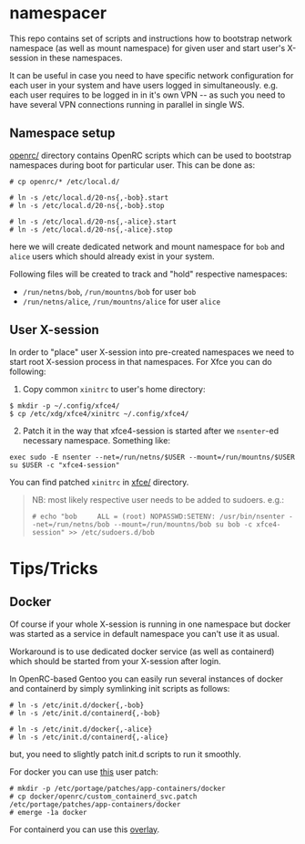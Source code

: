 # namespacer

This repo contains set of scripts and instructions how to bootstrap network namespace (as well as mount namespace) for given user and start user's X-session in these namespaces.

It can be useful in case you need to have specific network configuration for each user in your system and have users logged in simultaneously. e.g. each user requires to be logged in in it's own VPN -- as such you need to have several VPN connections running in parallel in single WS.

## Namespace setup

[openrc/](openrc/) directory contains OpenRC scripts which can be used to bootstrap namespaces during boot for particular user. This can be done as:
```shell
# cp openrc/* /etc/local.d/

# ln -s /etc/local.d/20-ns{,-bob}.start
# ln -s /etc/local.d/20-ns{,-bob}.stop

# ln -s /etc/local.d/20-ns{,-alice}.start
# ln -s /etc/local.d/20-ns{,-alice}.stop
```
here we will create dedicated network and mount namespace for `bob` and `alice` users which should already exist in your system.

Following files will be created to track and "hold" respective namespaces:
* `/run/netns/bob`, `/run/mountns/bob` for user `bob`
* `/run/netns/alice`, `/run/mountns/alice` for user `alice`

## User X-session

In order to "place" user X-session into pre-created namespaces we need to start root X-session process in that namespaces. For Xfce you can do following:
1. Copy common `xinitrc` to user's home directory:
```shell
$ mkdir -p ~/.config/xfce4/
$ cp /etc/xdg/xfce4/xinitrc ~/.config/xfce4/
```
2. Patch it in the way that xfce4-session is started after we `nsenter`-ed necessary namespace. Something like:
```
exec sudo -E nsenter --net=/run/netns/$USER --mount=/run/mountns/$USER su $USER -c "xfce4-session"
```
You can find patched `xinitrc` in [xfce/](xfce/) directory.

> NB: most likely respective user needs to be added to sudoers. e.g.:
> ```shell
> # echo "bob     ALL = (root) NOPASSWD:SETENV: /usr/bin/nsenter --net=/run/netns/bob --mount=/run/mountns/bob su bob -c xfce4-session" >> /etc/sudoers.d/bob
> ```

# Tips/Tricks

## Docker

Of course if your whole X-session is running in one namespace but docker was started as a service in default namespace you can't use it as usual.

Workaround is to use dedicated docker service (as well as containerd) which should be started from your X-session after login.

In OpenRC-based Gentoo you can easily run several instances of docker and containerd by simply symlinking init scripts as follows:
```shell
# ln -s /etc/init.d/docker{,-bob}
# ln -s /etc/init.d/containerd{,-bob}

# ln -s /etc/init.d/docker{,-alice}
# ln -s /etc/init.d/containerd{,-alice}
```
but, you need to slightly patch init.d scripts to run it smoothly.

For docker you can use [this](docker/openrc/custom_containerd_svc.patch) user patch:
```shell
# mkdir -p /etc/portage/patches/app-containers/docker
# cp docker/openrc/custom_containerd_svc.patch /etc/portage/patches/app-containers/docker
# emerge -1a docker
```

For containerd you can use this [overlay](https://github.com/gagara/gentooverlay.git).
